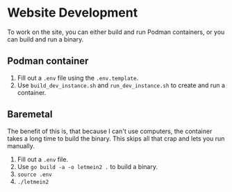 # Website Development
To work on the site, you can either build and run Podman containers, or you can build and run a binary.

## Podman container
1. Fill out a `.env` file using the `.env.template`.
2. Use `build_dev_instance.sh` and `run_dev_instance.sh` to create and run a container.

## Baremetal
The benefit of this is, that because I can't use computers, the container takes a long time to build the binary. This skips all that crap and lets you run manually.

1. Fill out a `.env` file.
3. Use `go build -a -o letmein2 .` to build a binary.
4. `source .env`
5. `./letmein2`

